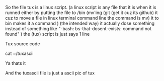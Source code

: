 So the file tux is a linux script. (a linux script is any file that it is when it is runned either by putting the file to /bin (mv'ing (git (get it cuz its github) it cuz to move a file in linux terminal command line the command is mv) it to bin makes it a command ) (the intended way) it actually dose something instead of something like "-bash: bs-that-dosent-exists: command not found" ) the (tux) script is just says 1 line 

Tux source code

cat ~/tuxascii

Ya thats it

And the tuxascii file is just a ascii pic of tux
